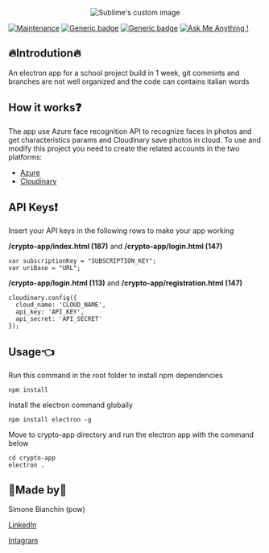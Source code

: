 <p align="center">
  <img src="https://github.com/powext/FaceYou/blob/master/images/faceyou_header.jpg?raw=true" alt="Sublime's custom image"/>
</p>

[![Maintenance](https://img.shields.io/badge/Maintained%3F-no-red.svg)]()
[![Generic badge](https://img.shields.io/badge/made_with-electron-orange.svg)](https://electronjs.org/)
[![Generic badge](https://img.shields.io/badge/developed_by-pow-green.svg)](https://www.linkedin.com/in/simone-bianchin-68489a14a/)
[![Ask Me Anything !](https://img.shields.io/badge/Ask%20me-anything-1abc9c.svg)](https://GitHub.com/powext/)

🔥Introdution🔥
------

An electron app for a school project build in 1 week, git commints and branches are not well organized and the code can contains italian words

How it works❓
------
The app use Azure face recognition API to recognize faces in photos and get characteristics params and Cloudinary save photos in cloud.
To use and modify this project you need to create the related accounts in the two platforms:

* [Azure](https://azure.microsoft.com/en-us/services/cognitive-services/face/)
* [Cloudinary](https://cloudinary.com/)

API Keys❗️
------
Insert your API keys in the following rows to make your app working

**/crypto-app/index.html (187)** and **/crypto-app/login.html (147)**
```
var subscriptionKey = "SUBSCRIPTION_KEY";
var uriBase = "URL";
```
**/crypto-app/login.html (113)** and **/crypto-app/registration.html (147)**
```
cloudinary.config({
  cloud_name: 'CLOUD_NAME',
  api_key: 'API_KEY',
  api_secret: 'API_SECRET'
});
```

Usage👈
------
Run this command in the root folder to install npm dependencies

```
npm install
```

Install the electron command globally
```
npm install electron -g
```

Move to crypto-app directory and run the electron app with the command below
```
cd crypto-app
electron .
```

👥Made by👥
------
Simone Bianchin (pow)

[LinkedIn](https://www.linkedin.com/in/simone-bianchin-68489a14a/)

[Intagram](https://www.instagram.com/simo_bianchin/)
